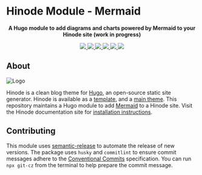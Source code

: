 # Hinode Module - Mermaid

<!-- Tagline -->
<p align="center">
    <b>A Hugo module to add diagrams and charts powered by Mermaid to your Hinode site (work in progress)</b>
    <br />
</p>

<!-- Badges -->
<p align="center">
    <a href="https://gohugo.io" alt="Hugo website">
        <img src="https://img.shields.io/badge/generator-hugo-brightgreen">
    </a>
    <a href="https://gethinode.com" alt="Hinode theme">
        <img src="https://img.shields.io/badge/theme-hinode-blue">
    </a>
    <a href="https://github.com/gethinode/mod-mermaid/commits/main" alt="Last commit">
        <img src="https://img.shields.io/github/last-commit/gethinode/mod-mermaid.svg">
    </a>
    <a href="https://github.com/gethinode/mod-mermaid/issues" alt="Issues">
        <img src="https://img.shields.io/github/issues/gethinode/mod-mermaid.svg">
    </a>
    <a href="https://github.com/gethinode/mod-mermaid/pulls" alt="Pulls">
        <img src="https://img.shields.io/github/issues-pr-raw/gethinode/mod-mermaid.svg">
    </a>
    <a href="https://github.com/gethinode/mod-mermaid/blob/main/LICENSE" alt="License">
        <img src="https://img.shields.io/github/license/gethinode/mod-mermaid">
    </a>
</p>

## About

![Logo](https://raw.githubusercontent.com/gethinode/hinode/main/static/img/logo.png)

Hinode is a clean blog theme for [Hugo][hugo], an open-source static site generator. Hinode is available as a [template][repository_template], and a [main theme][repository]. This repository maintains a Hugo module to add [Mermaid][mermaid] to a Hinode site. Visit the Hinode documentation site for [installation instructions][hinode_docs].

## Contributing

This module uses [semantic-release][semantic-release] to automate the release of new versions. The package uses `husky` and `commitlint` to ensure commit messages adhere to the [Conventional Commits][conventionalcommits] specification. You can run `npx git-cz` from the terminal to help prepare the commit message.

<!-- ## Configuration

This module supports the following parameters (see the section `params.modules` in `config.toml`):

| Setting                   | Default | Description |
|---------------------------|---------|-------------| -->

<!-- MARKDOWN LINKS -->
[hugo]: https://gohugo.io
[hinode_docs]: https://gethinode.com
[mermaid]: https://mermaid.js.org
[repository]: https://github.com/gethinode/hinode.git
[repository_template]: https://github.com/gethinode/template.git
[conventionalcommits]: https://www.conventionalcommits.org
[husky]: https://typicode.github.io/husky/
[semantic-release]: https://semantic-release.gitbook.io/
